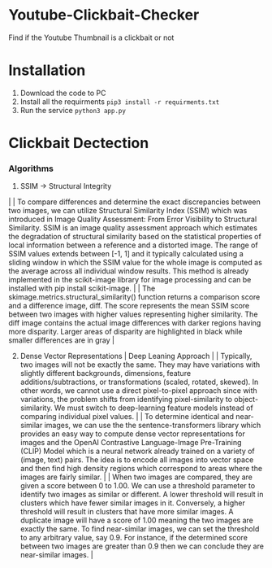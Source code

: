 # Youtube-Clickbait-Checker

Find if the Youtube Thumbnail is a clickbait or not

# Installation

1. Download the code to PC
2. Install all the requirments
   `pip3 install -r requirments.txt`
3. Run the service
   `python3 app.py`

# Clickbait Dectection

### Algorithms

1. SSIM -> Structural Integrity

|
| To compare differences and determine the exact discrepancies between two images, we can utilize Structural Similarity Index (SSIM) which was introduced in Image Quality Assessment: From Error Visibility to Structural Similarity. SSIM is an image quality assessment approach which estimates the degradation of structural similarity based on the statistical properties of local information between a reference and a distorted image. The range of SSIM values extends between [-1, 1] and it typically calculated using a sliding window in which the SSIM value for the whole image is computed as the average across all individual window results. This method is already implemented in the scikit-image library for image processing and can be installed with pip install scikit-image.
|
| The skimage.metrics.structural_similarity() function returns a comparison score and a difference image, diff. The score represents the mean SSIM score between two images with higher values representing higher similarity. The diff image contains the actual image differences with darker regions having more disparity. Larger areas of disparity are highlighted in black while smaller differences are in gray
|

2. Dense Vector Representations | Deep Leaning Approach
   |
   | Typically, two images will not be exactly the same. They may have variations with slightly different backgrounds, dimensions, feature additions/subtractions, or transformations (scaled, rotated, skewed). In other words, we cannot use a direct pixel-to-pixel approach since with variations, the problem shifts from identifying pixel-similarity to object-similarity. We must switch to deep-learning feature models instead of comparing individual pixel values.
   |
   | To determine identical and near-similar images, we can use the the sentence-transformers library which provides an easy way to compute dense vector representations for images and the OpenAI Contrastive Language-Image Pre-Training (CLIP) Model which is a neural network already trained on a variety of (image, text) pairs. The idea is to encode all images into vector space and then find high density regions which correspond to areas where the images are fairly similar.
   |
   | When two images are compared, they are given a score between 0 to 1.00. We can use a threshold parameter to identify two images as similar or different. A lower threshold will result in clusters which have fewer similar images in it. Conversely, a higher threshold will result in clusters that have more similar images. A duplicate image will have a score of 1.00 meaning the two images are exactly the same. To find near-similar images, we can set the threshold to any arbitrary value, say 0.9. For instance, if the determined score between two images are greater than 0.9 then we can conclude they are near-similar images.
   |
